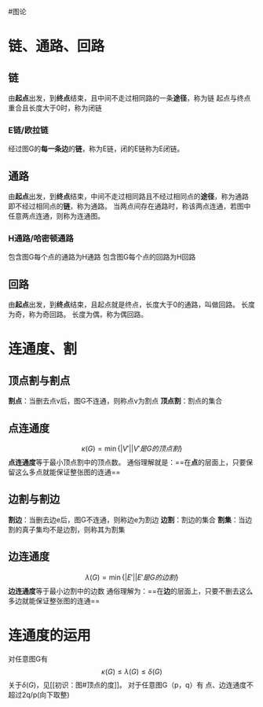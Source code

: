 #图论 
# 链、通路、回路
## 链
由**起点**出发，到**终点**结束，且中间不走过相同路的一条**途径**，称为链
起点与终点重合且长度大于0时，称为闭链
### E链/欧拉链
经过图G的**每一条边**的**链**，称为E链，闭的E链称为E闭链。
## 通路
由**起点**出发，到**终点**结束，中间不走过相同路且不经过相同点的**途径**，称为通路
即不经过相同点的**链**，称为通路。
当两点间存在通路时，称该两点连通，若图中任意两点连通，则称为连通图。
### H通路/哈密顿通路
包含图G每个点的通路为H通路
包含图G每个点的回路为H回路
## 回路
由**起点**出发，到**终点**结束，且起点就是终点，长度大于0的通路，叫做回路。
长度为奇，称为奇回路。
长度为偶，称为偶回路。

# 连通度、割
## 顶点割与割点
**割点**：当删去点v后，图G不连通，则称点v为割点
**顶点割**：割点的集合
## 点连通度
$$\kappa(G)=\min\{|V'||V'是G的顶点割\}$$
**点连通度**等于最小顶点割中的顶点数。
通俗理解就是：==在**点**的层面上，只要保留这么多点就能保证整张图的连通==
## 边割与割边
**割边**：当删去边e后，图G不连通，则称边e为割边
**边割**：割边的集合
**割集**：当边割的真子集均不是边割，则称其为割集
## 边连通度
$$\lambda(G)=\min\{|E'||E'是G的边割\}$$
**边连通度**等于最小边割中的边数
通俗理解为：==在**边**的层面上，只要不删去这么多边就能保证整张图的连通==
# 连通度的运用
对任意图G有$$\kappa(G)\leq{\lambda(G)}\leq{\delta(G)}$$
关于$\delta(G)$，见[[初识：图#顶点的度]]。
对于任意图G（p，q）有
点、边连通度不超过2q/p(向下取整)
